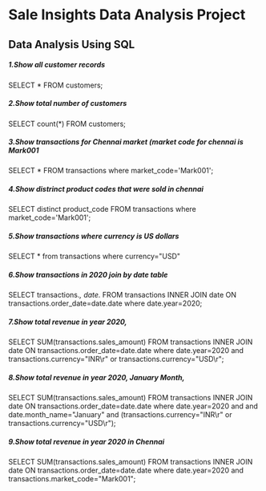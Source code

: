 # Sale Insights Data Analysis Project
## Data Analysis Using SQL
##### 1.Show all customer records
SELECT * FROM customers;
##### 2.Show total number of customers
SELECT count(*) FROM customers;
##### 3.Show transactions for Chennai market (market code for chennai is Mark001
SELECT * FROM transactions where market_code='Mark001';
##### 4.Show distrinct product codes that were sold in chennai
SELECT distinct product_code FROM transactions where market_code='Mark001';
##### 5.Show transactions where currency is US dollars
SELECT * from transactions where currency="USD"
##### 6.Show transactions in 2020 join by date table
SELECT transactions.*, date.* FROM transactions INNER JOIN date ON transactions.order_date=date.date where date.year=2020;
##### 7.Show total revenue in year 2020,
SELECT SUM(transactions.sales_amount) FROM transactions INNER JOIN date ON transactions.order_date=date.date where date.year=2020 and transactions.currency="INR\r" or transactions.currency="USD\r";
##### 8.Show total revenue in year 2020, January Month,
SELECT SUM(transactions.sales_amount) FROM transactions INNER JOIN date ON transactions.order_date=date.date where date.year=2020 and and date.month_name="January" and (transactions.currency="INR\r" or transactions.currency="USD\r");
##### 9.Show total revenue in year 2020 in Chennai
SELECT SUM(transactions.sales_amount) FROM transactions INNER JOIN date ON transactions.order_date=date.date where date.year=2020 and transactions.market_code="Mark001";
